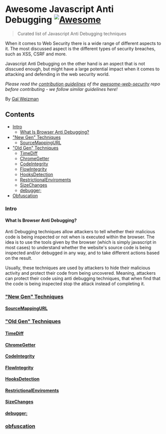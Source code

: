 # Awesome Javascript Anti Debugging [![Awesome](https://cdn.rawgit.com/sindresorhus/awesome/d7305f38d29fed78fa85652e3a63e154dd8e8829/media/badge.svg)](https://github.com/sindresorhus/awesome)

> Curated list of Javascript Anti Debugging techniques 

When it comes to Web Security there is a wide range of different aspects to it. 
The most discussed aspect is the different types of security breaches, such as XSS, CSRF and more.

Javascript Anti Debugging on the other hand is an aspect that is not disscued enough, but might have a large potential impact when it comes to attacking and defending in the web security world. 

*Please read the [contribution guidelines](https://github.com/qazbnm456/awesome-web-security/blob/master/CONTRIBUTING.md) of the [awesome-web-security](https://github.com/qazbnm456/awesome-web-security) repo before contributing - we follow similar guidelines here!*

By [Gal Weizman](https://weizman.github.io/website/)

## Contents

- [Intro](#intro)
  - [What Is Browser Anti Debugging?](#what-is-browser-anti-debugging)
- ["New Gen" Techniques](#new-gen-technique)
  - [SourceMappingURL](#sourcemappingurl)
- ["Old Gen" Techniques](#old-gen-technique)
  - [TimeDiff](#time-diff)
  - [ChromeGetter](#chrome-getter)
  - [CodeIntegrity](#code-integrity)
  - [FlowIntegrity](#flow-integrity)
  - [HooksDetection](#hooks-detection)
  - [RestrictionalEnviroments](#restrictional-enviroments)
  - [SizeChanges](#size-changes)
  - [debugger;](#debugger)
- [Obfuscation](#obfuscation)

<a name="intro"></a>
### Intro

<a name="what-is-browser-anti-debugging"></a>
#### What Is Browser Anti Debugging?

Anti Debugging techniques allow attackers to tell whether their malicious code is being inspected or not when is executed within the browser.
The idea is to use the tools given by the browser (which is simply javascript in most cases) to understand whether the website's source code is being inspected and/or debugged in any way, and to take different actions based on the result. 

Usually, these techniques are used by attackers to hide their malicious activity and protect their code from being uncovered. 
Meaning, attackers can protect their code using anti debugging techniques, that when find that the code is being inspected stop the attack instead of completing it.

<a name="new-gen-technique"></a>
### ["New Gen" Techniques](./NewGenTechniques)

<a name="sourcemappingurl"></a>
#### [SourceMappingURL](./NewGenTechniques/SourceMappingURL)

<a name="old-gen-technique"></a>
### ["Old Gen" Techniques](./OldGenTechniques)

<a name="time-diff"></a>
#### [TimeDiff](./OldGenTechniques/TimeDiff)

<a name="chrome-getter"></a>
#### [ChromeGetter](./OldGenTechniques/ChromeGetter)

<a name="code-integrity"></a>
#### [CodeIntegrity](./OldGenTechniques/CodeIntegrity)

<a name="flow-integrity"></a>
#### [FlowIntegrity](./OldGenTechniques/FlowIntegrity)

<a name="hooks-detection"></a>
#### [HooksDetection](./OldGenTechniques/HooksDetection)

<a name="restrictional-enviroments"></a>
#### [RestrictionalEnviroments](./OldGenTechniques/RestrictionalEnviroments)

<a name="size-changes"></a>
#### [SizeChanges](./OldGenTechniques/SizeChanges)

<a name="debugger"></a>
#### [debugger;](./OldGenTechniques/debugger;)

<a name="obfuscation"></a>
### [obfuscation](./Obfuscation)



